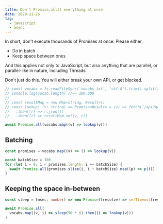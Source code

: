 ```yaml
---
title: Don't Promise.all() everything at once
date: 2020-11-26
tag:
  - javascript
  - async
---
```


In short, don't execute thousands of Promises at once. Please either,

- Do in batch
- Keep space between ones

And this applies not only to JavaScript, but also anything that are parallel, or parallel-like in nature, including Threads.

<!-- excerpt -->

Don't just do this. You will either break your own API, or get blocked.

```ts
// const vocabs = fs.readFileSync('vocabs.txt', 'utf-8').trim().split(/\n/g)
// console.log(vocab.length) //=> 100,000
//
// const resultMap = new Map<string, Result>()
// const lookup: (v: string) => Promise<Result> = (v) => fetch(`/api?q=${encodeURIComponent(v)}`)
//   .then((r) => r.json())
//   .then((r) => resultMap.set(v, r))

await Promise.all(vocabs.map((v) => lookup(v)))
```

## Batching

```ts
const promises = vocabs.map((v) => () => lookup(v))

const batchSize = 100
for (let i = 0; i < promises.length; i += batchSize) {
  await Promise.all(promises.slice(i, i + batchSize).map((p) => p()))
}
```

## Keeping the space in-between

```ts
const sleep = (msec: number) => new Promise((resolve) => setTimeout(resolve, msec))

await Promise.all(
  vocabs.map((v, i) => sleep(50 * i).then(() => lookup(v)))
)
```
